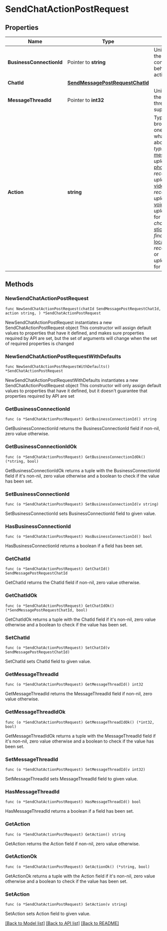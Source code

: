# SendChatActionPostRequest

## Properties

Name | Type | Description | Notes
------------ | ------------- | ------------- | -------------
**BusinessConnectionId** | Pointer to **string** | Unique identifier of the business connection on behalf of which the action will be sent | [optional] 
**ChatId** | [**SendMessagePostRequestChatId**](SendMessagePostRequestChatId.md) |  | 
**MessageThreadId** | Pointer to **int32** | Unique identifier for the target message thread; for supergroups only | [optional] 
**Action** | **string** | Type of action to broadcast. Choose one, depending on what the user is about to receive: *typing* for [text messages](https://core.telegram.org/bots/api/#sendmessage), *upload\\_photo* for [photos](https://core.telegram.org/bots/api/#sendphoto), *record\\_video* or *upload\\_video* for [videos](https://core.telegram.org/bots/api/#sendvideo), *record\\_voice* or *upload\\_voice* for [voice notes](https://core.telegram.org/bots/api/#sendvoice), *upload\\_document* for [general files](https://core.telegram.org/bots/api/#senddocument), *choose\\_sticker* for [stickers](https://core.telegram.org/bots/api/#sendsticker), *find\\_location* for [location data](https://core.telegram.org/bots/api/#sendlocation), *record\\_video\\_note* or *upload\\_video\\_note* for [video notes](https://core.telegram.org/bots/api/#sendvideonote). | 

## Methods

### NewSendChatActionPostRequest

`func NewSendChatActionPostRequest(chatId SendMessagePostRequestChatId, action string, ) *SendChatActionPostRequest`

NewSendChatActionPostRequest instantiates a new SendChatActionPostRequest object
This constructor will assign default values to properties that have it defined,
and makes sure properties required by API are set, but the set of arguments
will change when the set of required properties is changed

### NewSendChatActionPostRequestWithDefaults

`func NewSendChatActionPostRequestWithDefaults() *SendChatActionPostRequest`

NewSendChatActionPostRequestWithDefaults instantiates a new SendChatActionPostRequest object
This constructor will only assign default values to properties that have it defined,
but it doesn't guarantee that properties required by API are set

### GetBusinessConnectionId

`func (o *SendChatActionPostRequest) GetBusinessConnectionId() string`

GetBusinessConnectionId returns the BusinessConnectionId field if non-nil, zero value otherwise.

### GetBusinessConnectionIdOk

`func (o *SendChatActionPostRequest) GetBusinessConnectionIdOk() (*string, bool)`

GetBusinessConnectionIdOk returns a tuple with the BusinessConnectionId field if it's non-nil, zero value otherwise
and a boolean to check if the value has been set.

### SetBusinessConnectionId

`func (o *SendChatActionPostRequest) SetBusinessConnectionId(v string)`

SetBusinessConnectionId sets BusinessConnectionId field to given value.

### HasBusinessConnectionId

`func (o *SendChatActionPostRequest) HasBusinessConnectionId() bool`

HasBusinessConnectionId returns a boolean if a field has been set.

### GetChatId

`func (o *SendChatActionPostRequest) GetChatId() SendMessagePostRequestChatId`

GetChatId returns the ChatId field if non-nil, zero value otherwise.

### GetChatIdOk

`func (o *SendChatActionPostRequest) GetChatIdOk() (*SendMessagePostRequestChatId, bool)`

GetChatIdOk returns a tuple with the ChatId field if it's non-nil, zero value otherwise
and a boolean to check if the value has been set.

### SetChatId

`func (o *SendChatActionPostRequest) SetChatId(v SendMessagePostRequestChatId)`

SetChatId sets ChatId field to given value.


### GetMessageThreadId

`func (o *SendChatActionPostRequest) GetMessageThreadId() int32`

GetMessageThreadId returns the MessageThreadId field if non-nil, zero value otherwise.

### GetMessageThreadIdOk

`func (o *SendChatActionPostRequest) GetMessageThreadIdOk() (*int32, bool)`

GetMessageThreadIdOk returns a tuple with the MessageThreadId field if it's non-nil, zero value otherwise
and a boolean to check if the value has been set.

### SetMessageThreadId

`func (o *SendChatActionPostRequest) SetMessageThreadId(v int32)`

SetMessageThreadId sets MessageThreadId field to given value.

### HasMessageThreadId

`func (o *SendChatActionPostRequest) HasMessageThreadId() bool`

HasMessageThreadId returns a boolean if a field has been set.

### GetAction

`func (o *SendChatActionPostRequest) GetAction() string`

GetAction returns the Action field if non-nil, zero value otherwise.

### GetActionOk

`func (o *SendChatActionPostRequest) GetActionOk() (*string, bool)`

GetActionOk returns a tuple with the Action field if it's non-nil, zero value otherwise
and a boolean to check if the value has been set.

### SetAction

`func (o *SendChatActionPostRequest) SetAction(v string)`

SetAction sets Action field to given value.



[[Back to Model list]](../README.md#documentation-for-models) [[Back to API list]](../README.md#documentation-for-api-endpoints) [[Back to README]](../README.md)


